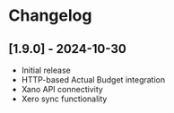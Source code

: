 # Changelog

## [1.9.0] - 2024-10-30
- Initial release
- HTTP-based Actual Budget integration
- Xano API connectivity
- Xero sync functionality